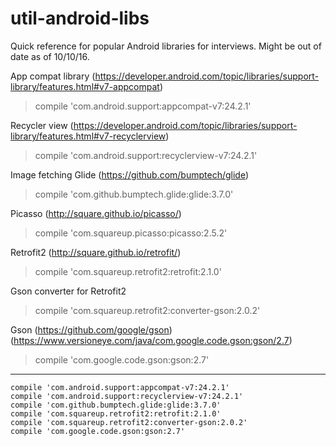 # util-android-libs

Quick reference for popular Android libraries for interviews.
Might be out of date as of 10/10/16.

App compat library (https://developer.android.com/topic/libraries/support-library/features.html#v7-appcompat)
>compile 'com.android.support:appcompat-v7:24.2.1'
    
Recycler view (https://developer.android.com/topic/libraries/support-library/features.html#v7-recyclerview)
>compile 'com.android.support:recyclerview-v7:24.2.1'

Image fetching
Glide (https://github.com/bumptech/glide)
>compile 'com.github.bumptech.glide:glide:3.7.0'

Picasso (http://square.github.io/picasso/)
>compile 'com.squareup.picasso:picasso:2.5.2'

Retrofit2 (http://square.github.io/retrofit/)
>compile 'com.squareup.retrofit2:retrofit:2.1.0'
   
Gson converter for Retrofit2    
>compile 'com.squareup.retrofit2:converter-gson:2.0.2'

Gson (https://github.com/google/gson) (https://www.versioneye.com/java/com.google.code.gson:gson/2.7)
>compile 'com.google.code.gson:gson:2.7'

---
```
compile 'com.android.support:appcompat-v7:24.2.1'
compile 'com.android.support:recyclerview-v7:24.2.1'
compile 'com.github.bumptech.glide:glide:3.7.0'
compile 'com.squareup.retrofit2:retrofit:2.1.0'
compile 'com.squareup.retrofit2:converter-gson:2.0.2'
compile 'com.google.code.gson:gson:2.7'
```
